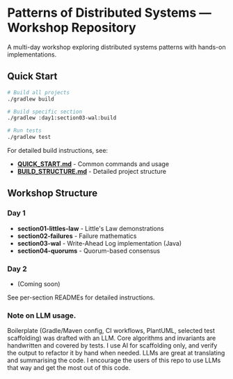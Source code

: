 # Patterns of Distributed Systems — Workshop Repository

A multi-day workshop exploring distributed systems patterns with hands-on implementations.

## Quick Start

```bash
# Build all projects
./gradlew build

# Build specific section
./gradlew :day1:section03-wal:build

# Run tests
./gradlew test
```

For detailed build instructions, see:
- **[QUICK_START.md](QUICK_START.md)** - Common commands and usage
- **[BUILD_STRUCTURE.md](BUILD_STRUCTURE.md)** - Detailed project structure

## Workshop Structure

### Day 1
- **section01-littles-law** - Little's Law demonstrations
- **section02-failures** - Failure mathematics
- **section03-wal** - Write-Ahead Log implementation (Java)
- **section04-quorums** - Quorum-based consensus

### Day 2
- (Coming soon)

See per-section READMEs for detailed instructions.

### Note on LLM usage.
Boilerplate (Gradle/Maven config, CI workflows, PlantUML, selected test scaffolding) was drafted with an LLM. Core algorithms and invariants are handwritten and covered by tests. I use AI for scaffolding only, and verify the output to refactor it by hand when needed. LLMs are great at translating and summarising the code. I encourage the users of this repo to use LLMs that way and get the most out of this code.